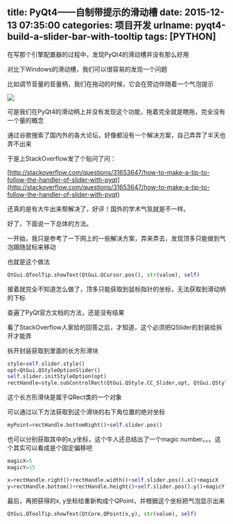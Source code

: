 title: PyQt4——自制带提示的滑动槽
date: 2015-12-13 07:35:00
categories: 项目开发
urlname: pyqt4-build-a-slider-bar-with-tooltip
tags: [PYTHON]
---
在写那个引擎配置器的过程中，发现PyQt4的滑动槽并没有那么好用

对比下Windows的滑动槽，我们可以很容易的发现一个问题

比如调节音量的音量柄，我们在拖动的时候，它会在旁边伴随着一个气泡提示

![](/images/tp_old/image/20151213/20151213153353_21207.png)

可是我们在PyQt4的滑动柄上并没有发现这个功能，拖着完全就是瞎拖，完全没有一个量的概念

<!--more-->

通过谷歌搜索了国内外的各大论坛，好像都没有一个解决方案，自己弄弄了半天也弄不出来

于是上StackOverflow发了个贴问了问：

[http://stackoverflow.com/questions/31653647/how-to-make-a-tip-to-follow-the-handler-of-slider-with-pyqt](http://stackoverflow.com/questions/31653647/how-to-make-a-tip-to-follow-the-handler-of-slider-with-pyqt)

还真的是有大牛出来帮解决了，好评！国外的学术气氛就是不一样。

好了，下面说一下总体的方法。

一开始，我只是参考了一下网上的一些解决方案，弄来弄去，发现顶多只能做到气泡跟随鼠标来移动

也就是这个做法
```python
QtGui.QToolTip.showText(QtGui.QCursor.pos(), str(value), self)
```
接着就完全不知道怎么做了，顶多只能获取到鼠标指针的坐标，无法获取到滑动柄的下标

查遍了PyQt官方文档的方法，还是没有结果

看了StackOverflow人家给的回答之后，才知道，这个必须把QSlider的封装给拆开才能弄

拆开封装获取到里面的长方形滑块
```python
style=self.slider.style()
opt=QtGui.QStyleOptionSlider()
self.slider.initStyleOption(opt)
rectHandle=style.subControlRect(QtGui.QStyle.CC_Slider,opt, QtGui.QStyle.SC_SliderHandle,self)
```
这个长方形滑块是属于QRect类的一个对象

可以通过以下方法获取到这个滑块的右下角位置的绝对坐标
```python
myPoint=rectHandle.bottomRight()+self.slider.pos()
```
也可以分别获取其中的x,y坐标，这个牛人还总结出了一个magic number。。。这个其实可以看成是个固定偏移吧
```python
magicX=5
magicY=15

x=rectHandle.right()+rectHandle.width()+self.slider.pos().x()+magicX
y=rectHandle.bottom()+rectHandle.height()+self.slider.pos().y()+magicY
```
最后，再把获得的x, y坐标给重新构成个QPoint，并根据这个坐标把气泡显示出来
```python
QtGui.QToolTip.showText(QtCore.QPoint(x,y), str(value), self)
```